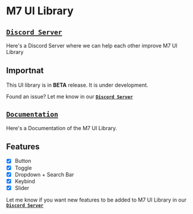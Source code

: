 # M7 UI Library

## **[`Discord Server`](https://discord.gg/PUWk3xwsjk)**

Here's a Discord Server where we can help each other improve M7 UI Library

## Importnat
This UI library is in **BETA** release. It is under development.

Found an issue? Let me know in our **[`Discord Server`](https://discord.gg/PUWk3xwsjk)**

## **[`Documentation`](https://github.com/M7ilan/M7-UI-Library/blob/main/Documentation.md)**
Here's a Documentation of the M7 UI Library.

## Features
- [x] Button
- [x] Toggle
- [x] Dropdown + Search Bar
- [x] Keybind
- [x] Slider

Let me know if you want new features to be added to M7 UI Library in our **[`Discord Server`](https://discord.gg/PUWk3xwsjk)**